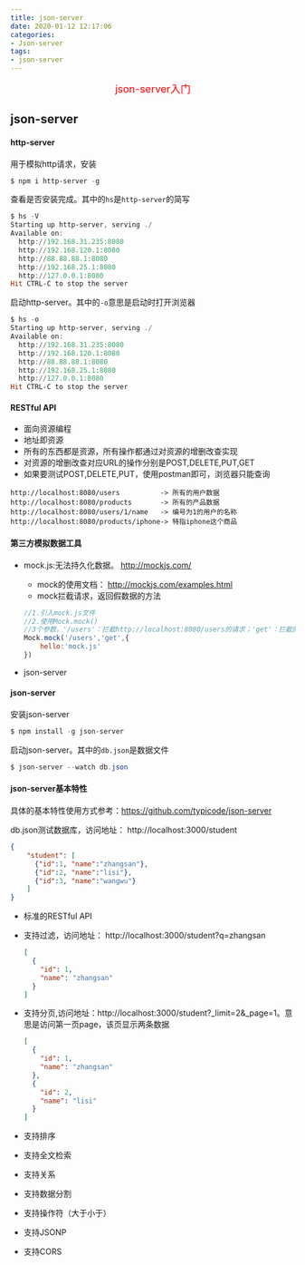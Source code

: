 ```yaml
---
title: json-server
date: 2020-01-12 12:17:06
categories:
- Json-server
tags:
- json-server
---
```


<center><font size=4 color="red">json-server入门</font></center>

<!--more-->

## json-server

#### http-server

用于模拟http请求，安装

```powershell
$ npm i http-server -g
```

查看是否安装完成。其中的`hs`是`http-server`的简写

```powershell
$ hs -V
Starting up http-server, serving ./
Available on:
  http://192.168.31.235:8080
  http://192.168.120.1:8080
  http://88.88.88.1:8080
  http://192.168.25.1:8080
  http://127.0.0.1:8080
Hit CTRL-C to stop the server
```

启动http-server。其中的`-o`意思是启动时打开浏览器

```powershell
$ hs -o
Starting up http-server, serving ./
Available on:
  http://192.168.31.235:8080
  http://192.168.120.1:8080
  http://88.88.88.1:8080
  http://192.168.25.1:8080
  http://127.0.0.1:8080
Hit CTRL-C to stop the server
```

#### RESTful API

* 面向资源编程
* 地址即资源
* 所有的东西都是资源，所有操作都通过对资源的增删改查实现
* 对资源的增删改查对应URL的操作分别是POST,DELETE,PUT,GET
* 如果要测试POST,DELETE,PUT，使用postman即可，浏览器只能查询

```
http://localhost:8080/users          -> 所有的用户数据
http://localhost:8080/products       -> 所有的产品数据
http://localhost:8080/users/1/name   -> 编号为1的用户的名称
http://localhost:8080/products/iphone-> 特指iphone这个商品
```



#### 第三方模拟数据工具

* mock.js:无法持久化数据。 http://mockjs.com/ 

  * mock的使用文档： http://mockjs.com/examples.html 
  * mock拦截请求，返回假数据的方法

  ```js
  //1.引入mock.js文件
  //2.使用Mock.mock()
  //3个参数。'/users'：拦截http://localhost:8080/users的请求；'get'：拦截的请求方式是get方式；{hello:'mock.js'}：返回的假数据 
  Mock.mock('/users','get',{
      hello:'mock.js'
  })
  ```

* json-server 

#### json-server

安装json-server

```powershell
$ npm install -g json-server
```

启动json-server。其中的`db.json`是数据文件

```powershell
$ json-server --watch db.json
```

#### json-server基本特性

具体的基本特性使用方式参考：https://github.com/typicode/json-server

db.json测试数据库，访问地址： http://localhost:3000/student 

```json
{
    "student": [
      {"id":1, "name":"zhangsan"},
      {"id":2, "name":"lisi"},
      {"id":3, "name":"wangwu"}
    ]
}
```

* 标准的RESTful API

* 支持过滤，访问地址： http://localhost:3000/student?q=zhangsan

  ```json
  [
    {
      "id": 1,
      "name": "zhangsan"
    }
  ]
  ```

* 支持分页,访问地址：http://localhost:3000/student?_limit=2&_page=1。意思是访问第一页page，该页显示两条数据

  ```json
  [
    {
      "id": 1,
      "name": "zhangsan"
    },
    {
      "id": 2,
      "name": "lisi"
    }
  ]
  ```

* 支持排序

* 支持全文检索

* 支持关系

* 支持数据分割

* 支持操作符（大于小于）

* 支持JSONP

* 支持CORS
